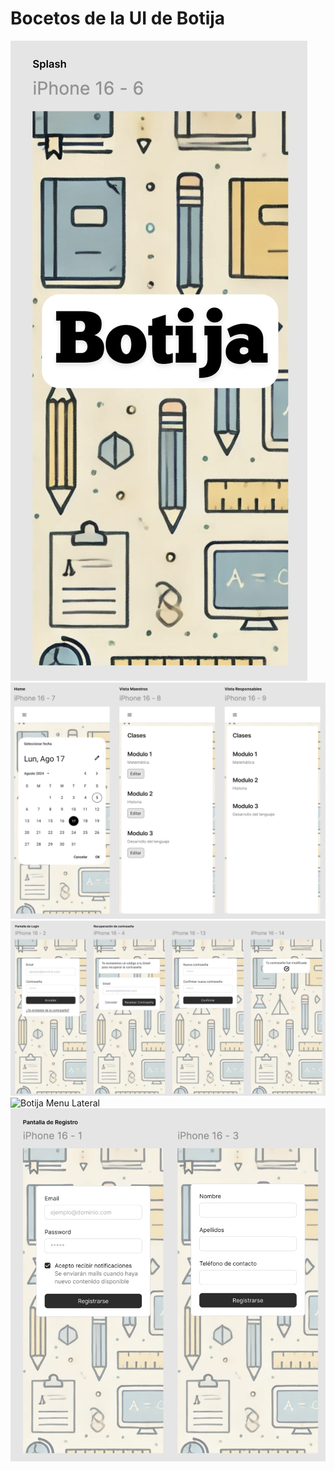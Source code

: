 # Bocetos de la UI de Botija

<img src="ImagenesInterfaz/Splash.png" alt="Botija Splash"> 
<img src="ImagenesInterfaz/Home.png" alt="Botija Home Page" > 
<img src="ImagenesInterfaz/Login.png" alt="Botija Login Page"> 
<img src="ImagenesInterfaz/Menú lateral.png" alt="Botija Menu Lateral"> 
<img src="ImagenesInterfaz/Registro.png" alt="Botija Registro">
